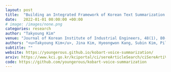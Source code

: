 ```yaml
---
layout: post
title:  "Building an Integrated Framework of Korean Text Summarization and Text-to-Speech"
date:   2022-01-01 00:00:00 +00:00
# image: /images/none.png
categories: research
author: "Takyoung Kim"
venue: "Journal of Korean Institute of Industrial Engineers, 48(1), 80-90"
authors: "<u>Takyoung Kim</u>, Jina Kim, Hyeongwon Kang, Subin Kim, Pilsung Kang"
subtitle: ""
website: https://youngerous.github.io/kobart-voice-summarization/
arxiv: https://www.kci.go.kr/kciportal/ci/sereArticleSearch/ciSereArtiView.kci?sereArticleSearchBean.artiId=ART002810520
code: https://github.com/youngerous/kobart-voice-summarization
---
```


